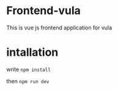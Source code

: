 # Frontend-vula
This is vue js frontend application for vula 

# intallation
write `npm install`

then `npm run dev`
